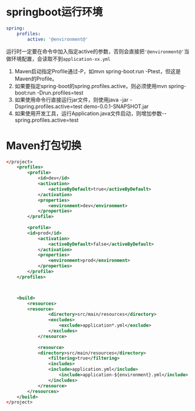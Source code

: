 # springboot运行环境
```yml
spring:
	profiles:
		active: '@environment@' 
```

运行时一定要在命令中加入指定active的参数，否则会直接把`'@environment@'`当做环境配置，会读取不到`application-xx.yml` 
1. Maven启动指定Profile通过-P，如mvn spring-boot:run -Ptest，但这是Maven的Profile。
2. 如果要指定spring-boot的spring.profiles.active，则必须使用mvn spring-boot:run -Drun.profiles=test
3. 如果使用命令行直接运行jar文件，则使用java -jar -Dspring.profiles.active=test demo-0.0.1-SNAPSHOT.jar
4. 如果使用开发工具，运行Application.java文件启动，则增加参数--spring.profiles.active=test


# Maven打包切换
```xml
</project>
	<profiles>  
	    <profile>  
	        <id>dev</id>  
	        <activation>            
		        <activeByDefault>true</activeByDefault>  
	        </activation>  
	        <properties>            
		        <environment>dev</environment>  
	        </properties>  
	    </profile>  
	  
	    <profile>        
		<id>prod</id>  
	        <activation>            
		        <activeByDefault>false</activeByDefault>  
	        </activation>  
	        <properties>            
		        <environment>prod</environment>  
	        </properties>  
	    </profile>  
	</profiles>



	<build>  
	    <resources>        
		<resource>  
	            <directory>src/main/resources</directory>  
	            <excludes>                
		            <exclude>application*.yml</exclude>  
	            </excludes>  
	        </resource>  
	  
	        <resource>            
		    <directory>src/main/resources</directory>  
	            <filtering>true</filtering>  
	            <includes>                
		        <include>application.yml</include>  
	                <include>application-${environment}.yml</include>  
	            </includes>  
	        </resource>  
	    </resources>  
	</build>
</project>
```


